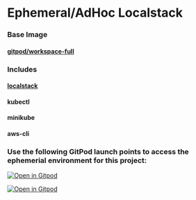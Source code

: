 # Ephemeral/AdHoc Localstack
### Base Image
#### [gitpod/workspace-full](https://hub.docker.com/r/gitpod/workspace-full/)
### Includes
#### [localstack](https://github.com/localstack/localstack)
#### kubectl
#### minikube
#### aws-cli

### Use the following GitPod launch points to access the ephemerial environment for this project:

[![Open in Gitpod](https://img.shields.io/badge/Gitpod-with--prebuild-blue?logo=gitpod)](https://gitpod.io/#https://github.com/bfs-io/gitpod-localstack-kubectl-minikube)

[![Open in Gitpod](https://img.shields.io/badge/Gitpod-manual--build-orange?logo=gitpod)](https://gitpod.io/#imagebuild/https://github.com/bfs-io/gitpod-localstack-kubectl-minikube)
